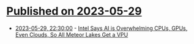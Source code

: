 # [Published on 2023-05-29](index.md)

* [2023-05-29, 22:30:00](https://slashdot.org/story/23/05/29/2229226/intel-says-ai-is-overwhelming-cpus-gpus-even-clouds-so-all-meteor-lakes-get-a-vpu?utm_source=rss1.0mainlinkanon&utm_medium=feed) - [Intel Says AI is Overwhelming CPUs, GPUs, Even Clouds, So All Meteor Lakes Get a VPU](https://slashdot.org/story/23/05/29/2229226/intel-says-ai-is-overwhelming-cpus-gpus-even-clouds-so-all-meteor-lakes-get-a-vpu?utm_source=rss1.0mainlinkanon&utm_medium=feed)
